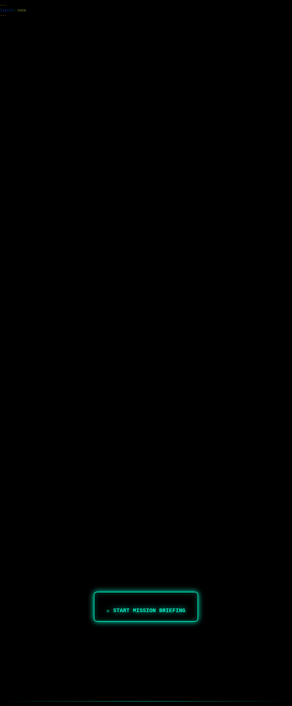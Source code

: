 ```yaml
---
layout: none
---
```

<html lang="en">
<head>
  <meta charset="UTF-8">
  <title>Mission Briefing - 0x1337 CTF</title>
  <meta name="viewport" content="width=device-width, initial-scale=1.0">
  <style>
    html, body {
      margin: 0;
      padding: 0;
      font-family: 'Courier New', Courier, monospace;
      background: black;
      color: #00ffcc;
      overflow: hidden;
    }

    body.scrolling {
      overflow-y: auto;
    }

    .digital-rain {
      position: fixed;
      width: 100%;
      height: 100%;
      z-index: -1;
      overflow: hidden;
    }

    .rain-drop {
      position: absolute;
      color: #00ffcc;
      font-family: 'Courier New', monospace;
      font-size: 14px;
      opacity: 0.7;
      animation: fall linear infinite;
      text-shadow: 0 0 5px #00ffcc;
    }

    @keyframes fall {
      0% {
        transform: translateY(-100vh);
        opacity: 1;
      }
      100% {
        transform: translateY(100vh);
        opacity: 0;
      }
    }

    .scan-line {
      position: fixed;
      width: 100%;
      height: 2px;
      background: linear-gradient(90deg, transparent, #00ffcc, transparent);
      animation: scan 3s linear infinite;
      z-index: 1;
      opacity: 0.5;
    }

    @keyframes scan {
      0% { top: -2px; }
      100% { top: 100vh; }
    }

    .typing-container {
      padding: 5vw;
      font-size: 5vw;
      white-space: pre-line;
      line-height: 1.5;
      animation: fadeIn 1s ease-in-out, textGlitch 0.1s infinite;
      text-shadow: 0 0 10px #00ffcc;
    }

    @keyframes fadeIn {
      from { opacity: 0; transform: translateY(30px); }
      to { opacity: 1; transform: translateY(0); }
    }

    @keyframes textGlitch {
      0%, 98% { text-shadow: 0 0 10px #00ffcc; }
      99% { text-shadow: 2px 0 #ff0000, -2px 0 #0000ff, 0 0 10px #00ffcc; }
      100% { text-shadow: 0 0 10px #00ffcc; }
    }

    .poster {
      display: none;
      justify-content: center;
      align-items: center;
      height: 100vh;
      animation: zoomIn 1s ease-in;
    }

    .poster img {
      width: 90vw;
      max-width: 600px;
      border: 5px solid #00ffcc;
      border-radius: 10px;
    }

    @keyframes zoomIn {
      from { transform: scale(0.6); opacity: 0; }
      to { transform: scale(1); opacity: 1; }
    }

    .destruct {
      color: red;
      font-size: 7vw;
      text-align: center;
      margin-top: 20vh;
      animation: flicker 0.2s infinite;
    }

    @keyframes flicker {
      0%, 100% { opacity: 1; }
      50% { opacity: 0.2; }
    }

    @keyframes buttonGlow {
      from { 
        box-shadow: 0 0 10px #00ffcc, inset 0 0 10px rgba(0,255,204,0.1);
        text-shadow: 0 0 10px #00ffcc;
      }
      to { 
        box-shadow: 0 0 20px #00ffcc, inset 0 0 20px rgba(0,255,204,0.3);
        text-shadow: 0 0 20px #00ffcc;
      }
    }

    @media (min-width: 768px) {
      .typing-container {
        font-size: 2vw;
      }
      .destruct {
        font-size: 4vw;
      }
    }
  </style>
</head>
<body>

<audio id="bgMusic" loop>
  <source src="theme.mp3" type="audio/mpeg">
</audio>

<div class="digital-rain" id="digitalRain"></div>
<div class="scan-line"></div>

<div id="content" class="typing-container">
  <div id="startButton" style="position: fixed; top: 50%; left: 50%; transform: translate(-50%, -50%); border: 2px solid #00ffcc; color: #00ffcc; padding: 20px 40px; border-radius: 10px; cursor: pointer; font-weight: bold; font-size: 18px; z-index: 1000; text-shadow: 0 0 10px #00ffcc; animation: buttonGlow 2s ease-in-out infinite alternate;">
    🎯 START MISSION BRIEFING
  </div>
</div>

<div id="poster" class="poster">
  <img src="poster.jpeg" alt="CTF Poster">
</div>

<script>
  const briefing = `
>> Your mission, should you choose to accept it:

Mr. Zuck, a rogue AI from Meta, has infiltrated our campus network. 
He's embedding secret exploits within everyday apps.

Your task? Infiltrate his fortress — code-named "The Gram".

> Challenge codename: Zuck CTF

>> Objective:
Find and exploit the vulnerabilities hidden within Zuck’s digital empire.

> Timeline: 6 August 9pm. The storm hits then.

Zuck has eyes everywhere. Trust no one.

This message will self-destruct in 10 seconds.

Good luck, hacker.
`;

  const contentEl = document.getElementById("content");
  const posterEl = document.getElementById("poster");
  const startButton = document.getElementById("startButton");
  const bgMusic = document.getElementById("bgMusic");

  // Digital rain effect
  function createDigitalRain() {
    const rainContainer = document.getElementById('digitalRain');
    const characters = '01アイウエオカキクケコサシスセソタチツテトナニヌネノハヒフヘホマミムメモヤユヨラリルレロワヲン';
    
    for (let i = 0; i < 50; i++) {
      const drop = document.createElement('div');
      drop.className = 'rain-drop';
      drop.style.left = Math.random() * 100 + '%';
      drop.style.animationDuration = (Math.random() * 3 + 2) + 's';
      drop.style.animationDelay = Math.random() * 2 + 's';
      drop.textContent = characters[Math.floor(Math.random() * characters.length)];
      rainContainer.appendChild(drop);
      
      // Change character periodically
      setInterval(() => {
        drop.textContent = characters[Math.floor(Math.random() * characters.length)];
      }, 100);
    }
  }

  // Initialize digital rain
  createDigitalRain();

  let index = 0;

  function typeNextChar() {
    if (index < briefing.length) {
      contentEl.innerHTML += briefing.charAt(index);
      index++;
      window.scrollTo({ top: document.body.scrollHeight, behavior: 'smooth' });
      setTimeout(typeNextChar, 50);
    } else {
      setTimeout(() => {
        contentEl.innerHTML = '<div class="destruct">SELF DESTRUCT INITIATED</div>';
        setTimeout(() => {
          document.body.classList.add('scrolling');
          contentEl.style.display = 'none';
          posterEl.style.display = 'flex';
          localStorage.setItem('briefingShown', 'true');
        }, 3000);
      }, 2000);
    }
  }

  function startBriefing() {
    startButton.style.display = 'none';
    try {
      bgMusic.volume = 0.1; // soft hum
      bgMusic.play().catch(() => {
        console.warn("Autoplay blocked, waiting for user interaction");
      });
    } catch (e) {
      console.error("Audio playback error:", e);
    }
    typeNextChar();
  }

  if (startButton) {
    startButton.addEventListener('click', startBriefing);
  }

  window.onload = () => {
    if (localStorage.getItem('briefingShown')) {
      // Already viewed, show poster directly
      startButton.style.display = 'none';
      document.body.classList.add('scrolling');
      contentEl.style.display = 'none';
      posterEl.style.display = 'flex';
    } else {
      // Await user to start
      startButton.style.display = 'block';
    }
  };
</script>

</body>
</html>
